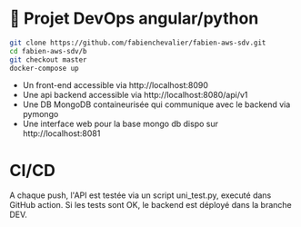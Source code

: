 # :pushpin: Projet DevOps angular/python

```bash
git clone https://github.com/fabienchevalier/fabien-aws-sdv.git
cd fabien-aws-sdv/b
git checkout master
docker-compose up
```

- Un front-end accessible via http://localhost:8090
- Une api backend accessible via http://localhost:8080/api/v1
- Une DB MongoDB containeurisée qui communique avec le backend via pymongo
- Une interface web pour la base mongo db dispo sur http://localhost:8081

# CI/CD

A chaque push, l'API est testée via un script uni_test.py, executé dans GitHub action. Si les tests sont OK, le backend est déployé dans la branche DEV. 